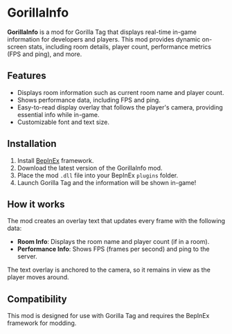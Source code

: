 # GorillaInfo

**GorillaInfo** is a mod for Gorilla Tag that displays real-time in-game information for developers and players. This mod provides dynamic on-screen stats, including room details, player count, performance metrics (FPS and ping), and more.

## Features
- Displays room information such as current room name and player count.
- Shows performance data, including FPS and ping.
- Easy-to-read display overlay that follows the player's camera, providing essential info while in-game.
- Customizable font and text size.

## Installation
1. Install [BepInEx](https://github.com/BepInEx/BepInEx) framework.
2. Download the latest version of the GorillaInfo mod.
3. Place the mod `.dll` file into your BepInEx `plugins` folder.
4. Launch Gorilla Tag and the information will be shown in-game!

## How it works
The mod creates an overlay text that updates every frame with the following data:
- **Room Info**: Displays the room name and player count (if in a room).
- **Performance Info**: Shows FPS (frames per second) and ping to the server.
  
The text overlay is anchored to the camera, so it remains in view as the player moves around.

## Compatibility
This mod is designed for use with Gorilla Tag and requires the BepInEx framework for modding.
